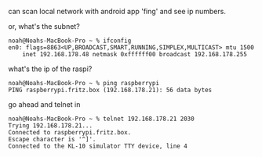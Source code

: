can scan local network with android app 'fing' and see ip numbers. 

or, what's the subnet?

    noah@Noahs-MacBook-Pro ~ % ifconfig
    en0: flags=8863<UP,BROADCAST,SMART,RUNNING,SIMPLEX,MULTICAST> mtu 1500
        inet 192.168.178.48 netmask 0xffffff00 broadcast 192.168.178.255

what's the ip of the raspi?

    noah@Noahs-MacBook-Pro ~ % ping raspberrypi
    PING raspberrypi.fritz.box (192.168.178.21): 56 data bytes

go ahead and telnet in

    noah@Noahs-MacBook-Pro ~ % telnet 192.168.178.21 2030
    Trying 192.168.178.21...
    Connected to raspberrypi.fritz.box.
    Escape character is '^]'.
    Connected to the KL-10 simulator TTY device, line 4


